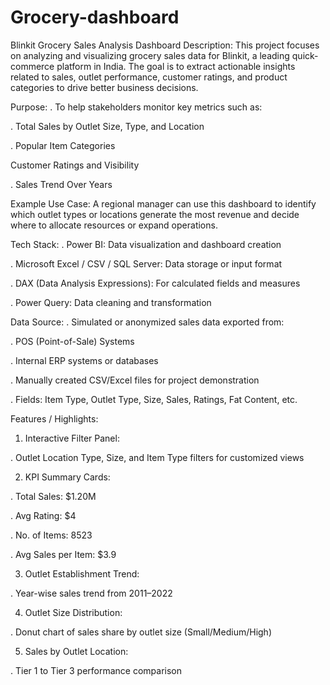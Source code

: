 # Grocery-dashboard
Blinkit Grocery Sales Analysis Dashboard
Description:
This project focuses on analyzing and visualizing grocery sales data for Blinkit, a leading quick-commerce platform in India. The goal is to extract actionable insights related to sales, outlet performance, customer ratings, and product categories to drive better business decisions.

Purpose:
. To help stakeholders monitor key metrics such as:

. Total Sales by Outlet Size, Type, and Location

. Popular Item Categories

Customer Ratings and Visibility

. Sales Trend Over Years

Example Use Case:
A regional manager can use this dashboard to identify which outlet types or locations generate the most revenue and decide where to allocate resources or expand operations.

Tech Stack:
. Power BI: Data visualization and dashboard creation

. Microsoft Excel / CSV / SQL Server: Data storage or input format

. DAX (Data Analysis Expressions): For calculated fields and measures

. Power Query: Data cleaning and transformation

Data Source:
. Simulated or anonymized sales data exported from:

. POS (Point-of-Sale) Systems

. Internal ERP systems or databases

. Manually created CSV/Excel files for project demonstration

. Fields: Item Type, Outlet Type, Size, Sales, Ratings, Fat Content, etc.

Features / Highlights:
1. Interactive Filter Panel:

 . Outlet Location Type, Size, and Item Type filters for customized views

2. KPI Summary Cards:

 . Total Sales: $1.20M

 . Avg Rating: $4

 . No. of Items: 8523

 . Avg Sales per Item: $3.9

3. Outlet Establishment Trend:

 . Year-wise sales trend from 2011–2022

4. Outlet Size Distribution:

 . Donut chart of sales share by outlet size (Small/Medium/High)

5. Sales by Outlet Location:

 . Tier 1 to Tier 3 performance comparison

